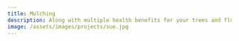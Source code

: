 ```yaml
---
title: Mulching
description: Along with multiple health benefits for your trees and flower beds, mulch creates an aesthetically pleasing look to your landscape. Contrasting the other vibrant colors in your beds, it creates a radiant display.
image: /assets/images/projects/sue.jpg
---
```

